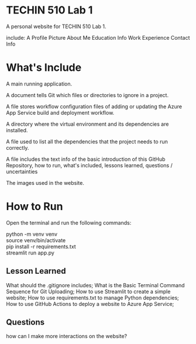 # TECHIN 510 Lab 1
A personal website for TECHIN 510 Lab 1.

include:
A Profile Picture
About Me
Education Info
Work Experience
Contact Info

# What's Include
A main running application.

A document tells Git which files or directories to ignore in a project.

A file stores workflow configuration files of adding or updating the Azure App Service build and deployment workflow.

A directory where the virtual environment and its dependencies are installed.

A file used to list all the dependencies that the project needs to run correctly. 

A file includes the text info of the basic introduction of this GitHub Repository, how to run, what's included, lessons learned, questions / uncertainties

The images used in the website.

# How to Run
Open the terminal and run the following commands:

python -m venv venv  
source venv/bin/activate  
pip install -r requirements.txt  
streamlit run app.py

## Lesson Learned

What should the .gitignore includes;
What is the Basic Terminal Command Sequence for Git Uploading;
How to use Streamlit to create a simple website;
How to use requirements.txt to manage Python dependencies;
How to use GitHub Actions to deploy a website to Azure App Service;


## Questions

how can I make more interactions on the website?




